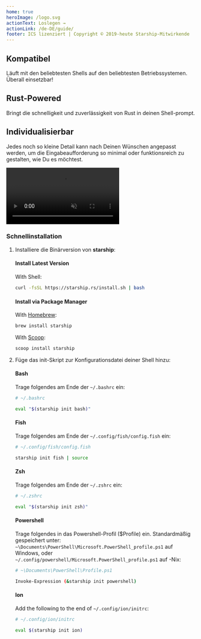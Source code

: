 ```yaml
---
home: true
heroImage: /logo.svg
actionText: Loslegen →
actionLink: /de-DE/guide/
footer: ICS lizenziert | Copyright © 2019-heute Starship-Mitwirkende
---
```


<div class="features">
  <div class="feature">
    <h2>Kompatibel</h2>
    <p>Läuft mit den beliebtesten Shells auf den beliebtesten Betriebssystemen. Überall einsetzbar!</p>
  </div>
  <div class="feature">
    <h2>Rust-Powered</h2>
    <p>Bringt die schnelligkeit und zuverlässigkeit von Rust in deinen Shell-prompt.</p>
  </div>
  <div class="feature">
    <h2>Individualisierbar</h2>
    <p>Jedes noch so kleine Detail kann nach Deinen Wünschen angepasst werden, um die Eingabeaufforderung so minimal oder funktionsreich zu gestalten, wie Du es möchtest.</p>
  </div>
</div>

<div class="center">
  <video class="demo-video" muted autoplay loop playsinline>
    <source src="/demo.webm" type="video/webm">
    <source src="/demo.mp4" type="video/mp4">
  </video>
</div>

### Schnellinstallation

1. Installiere die Binärversion von **starship**:


   #### Install Latest Version

   With Shell:

   ```sh
   curl -fsSL https://starship.rs/install.sh | bash
   ```


   #### Install via Package Manager

   With [Homebrew](https://brew.sh/):

   ```sh
   brew install starship
   ```

    With [Scoop](https://scoop.sh):

   ```powershell
   scoop install starship
   ```

1. Füge das init-Skript zur Konfigurationsdatei deiner Shell hinzu:


   #### Bash

   Trage folgendes am Ende der `~/.bashrc` ein:

   ```sh
   # ~/.bashrc

   eval "$(starship init bash)"
   ```


   #### Fish

   Trage folgendes am Ende der `~/.config/fish/config.fish` ein:

   ```sh
   # ~/.config/fish/config.fish

   starship init fish | source
   ```


   #### Zsh

   Trage folgendes am Ende der `~/.zshrc` ein:

   ```sh
   # ~/.zshrc

   eval "$(starship init zsh)"
   ```


   #### Powershell

   Trage folgendes in das Powershell-Profil ($Profile) ein. Standardmäßig gespeichert unter: `~\Documents\PowerShell\Microsoft.PowerShell_profile.ps1` auf Windows, oder `~/.config/powershell/Microsoft.PowerShell_profile.ps1` auf -Nix:

   ```sh
   # ~\Documents\PowerShell\Profile.ps1

   Invoke-Expression (&starship init powershell)
   ```


   #### Ion

   Add the following to the end of `~/.config/ion/initrc`:

   ```sh
   # ~/.config/ion/initrc

   eval $(starship init ion)
   ```
